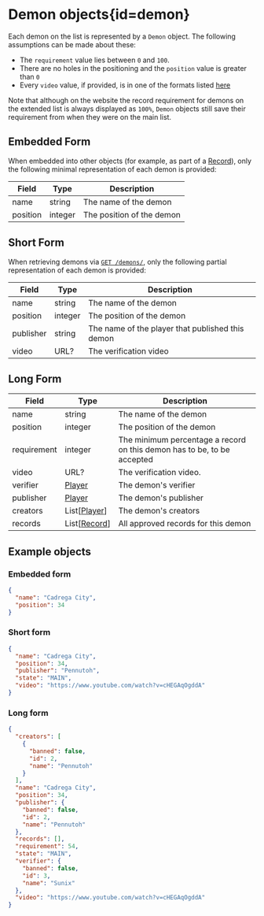 <div class='panel fade js-scroll-anim' data-anim='fade'>

# Demon objects{id=demon}

Each demon on the list is represented by a `Demon` object. The following assumptions can be made about these:

- The `requirement` value lies between `0` and `100`.
- There are no holes in the positioning and the `position` value is greater than `0`
- Every `video` value, if provided, is in one of the formats listed [here](/documentation/#video)

Note that although on the website the record requirement for demons on the extended list is always displayed as `100%`,
`Demon` objects still save their requirement from when they were on the main list.

## Embedded Form

When embedded into other objects (for example, as part of a [Record](/documentation/objects/#record)), only the following minimal representation of each demon is provided:

| Field    | Type    | Description               |
| -------- | ------- | ------------------------- |
| name     | string  | The name of the demon     |
| position | integer | The position of the demon |

## Short Form

When retrieving demons via [`GET /demons/`](/documentation/demons/#get-demons), only the following partial representation of each demon is provided:

| Field     | Type    | Description                                      |
| --------- | ------- | ------------------------------------------------ |
| name      | string  | The name of the demon                            |
| position  | integer | The position of the demon                        |
| publisher | string  | The name of the player that published this demon |
| video     | URL?    | The verification video                           |

## Long Form

| Field       | Type                    | Description                                                             |
| ----------- | ----------------------- | ----------------------------------------------------------------------- |
| name        | string                  | The name of the demon                                                   |
| position    | integer                 | The position of the demon                                               |
| requirement | integer                 | The minimum percentage a record on this demon has to be, to be accepted |
| video       | URL?                    | The verification video.                                                 |
| verifier    | [Player](#player)       | The demon's verifier                                                    |
| publisher   | [Player](#player)       | The demon's publisher                                                   |
| creators    | List[[Player](#player)] | The demon's creators                                                    |
| records     | List[[Record](#record)] | All approved records for this demon                                     |

## Example objects

### Embedded form

```json
{
  "name": "Cadrega City",
  "position": 34
}
```

### Short form

```json
{
  "name": "Cadrega City",
  "position": 34,
  "publisher": "Pennutoh",
  "state": "MAIN",
  "video": "https://www.youtube.com/watch?v=cHEGAqOgddA"
}
```

### Long form

```json
{
  "creators": [
    {
      "banned": false,
      "id": 2,
      "name": "Pennutoh"
    }
  ],
  "name": "Cadrega City",
  "position": 34,
  "publisher": {
    "banned": false,
    "id": 2,
    "name": "Pennutoh"
  },
  "records": [],
  "requirement": 54,
  "state": "MAIN",
  "verifier": {
    "banned": false,
    "id": 3,
    "name": "Sunix"
  },
  "video": "https://www.youtube.com/watch?v=cHEGAqOgddA"
}
```

</div>
